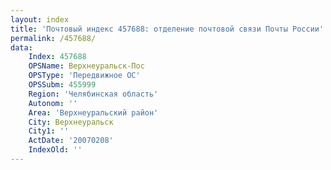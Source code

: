 ```yaml
---
layout: index
title: 'Почтовый индекс 457688: отделение почтовой связи Почты России'
permalink: /457688/
data:
    Index: 457688
    OPSName: Верхнеуральск-Пос
    OPSType: 'Передвижное ОС'
    OPSSubm: 455999
    Region: 'Челябинская область'
    Autonom: ''
    Area: 'Верхнеуральский район'
    City: Верхнеуральск
    City1: ''
    ActDate: '20070208'
    IndexOld: ''
---
```

